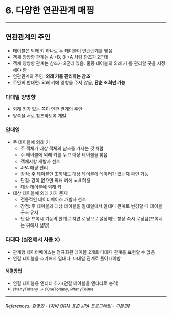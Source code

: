 # 6. 다양한 연관관계 매핑

----

## 연관관계의 주인
- 테이블은 외래 키 하나로 두 테이블이 연관관계를 맺음
- 객체 양방향 관계는 A->B, B->A 처럼 참조가 2군데
- 객체 양방향 관계는 참조가 2군데 있음. 둘중 테이블의 외래 키
  를 관리할 곳을 지정해야 함
- 연관관계의 주인: **외래 키를 관리하는 참조**
- 주인의 반대편: 외래 키에 영향을 주지 않음, **단순 조회만 가능**

### 다대일 양방향
- 외래 키가 있는 쪽이 연관 관계의 주인
- 양쪽을 서로 참조하도록 개발

### 일대일 
- 주 테이블에 외래 키
  - 주 객체가 대상 객체의 참조를 가지는 것 처럼
  - 주 테이블에 외래 키를 두고 대상 테이블을 찾음
  - 객체지향 개발자 선호
  - JPA 매핑 편리
  - 장점: 주 테이블만 조회해도 대상 테이블에 데이터가 있는지 확인 가능
  - 단점: 값이 없으면 외래 키에 null 허용
  - 대상 테이블에 외래 키
- 대상 테이블에 외래 키가 존재
  - 전통적인 데이터베이스 개발자 선호
  - 장점: 주 테이블과 대상 테이블을 일대일에서 일대다 관계로 변경할 때 테이블 구조 유지
  - 단점: 프록시 기능의 한계로 지연 로딩으로 설정해도 항상 즉시 로딩됨(프록시는 뒤에서 설명)

### 다대다 (실전에서 사용 X)
- 관계형 데이터베이스는 정규화된 테이블 2개로 다대다 관계를
  표현할 수 없음
- 연결 테이블을 추가해서 일대다, 다대일 관계로 풀어내야함

#### 해결방법
- 연결 테이블용 엔티티 추가(연결 테이블을 엔티티로 승격)
- `@ManyToMany` -> `@OneToMany`, `@ManyToOne`




----  

###### References: 김영한 - [자바 ORM 표준 JPA 프로그래밍 - 기본편]
